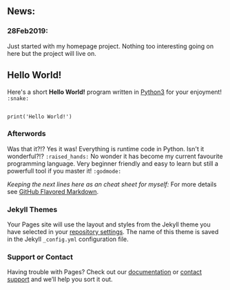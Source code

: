 ## News:

### 28Feb2019:
Just started with my homepage project. Nothing too interesting going on here but the project will live on.

## Hello World!

Here's a short **Hello World!** program written in [Python3](https://www.python.org/) for your enjoyment! ```:snake:```

```python3

print('Hello World!')

``` 

### Afterwords

Was that it?!? Yes it was! Everything is runtime code in Python. Isn't it wonderful?!? ```:raised_hands:```
No wonder it has become my current favourite programming language. Very beginner friendly and easy to learn but still a powerfull tool if you master it! ```:godmode:```

*Keeping the next lines here as an cheat sheet for myself:*
For more details see [GitHub Flavored Markdown](https://guides.github.com/features/mastering-markdown/).

### Jekyll Themes

Your Pages site will use the layout and styles from the Jekyll theme you have selected in your [repository settings](https://github.com/jonbenronron/jonbenronron.github.io/settings). The name of this theme is saved in the Jekyll `_config.yml` configuration file.

### Support or Contact

Having trouble with Pages? Check out our [documentation](https://help.github.com/categories/github-pages-basics/) or [contact support](https://github.com/contact) and we’ll help you sort it out.

